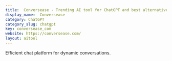 ```yaml
---
title:  Conversease - Trending AI tool for ChatGPT and best alternatives
display_name:  Conversease
category: ChatGPT
category_slug: chatgpt
key: conversease_com
website: https://conversease.com/
layout: aitool
---
```


Efficient chat platform for dynamic conversations.
